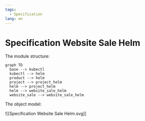 ```yaml
---
tags:
  - Specification
lang: en
---
```

# Specification Website Sale Helm

The module structure:

```mermaid
graph TD
  base --> kubectl
  kubectl --> helm
  product --> helm
  project --> project_helm
  helm --> project_helm
  helm --> website_sale_helm
  website_sale --> website_sale_helm
```

The object model:

![[Specification Website Sale Helm.svg]]